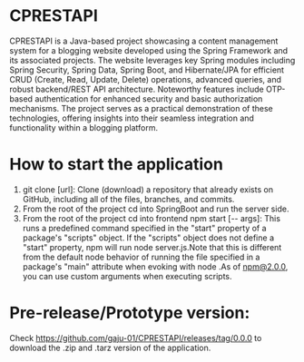# CPRESTAPI
CPRESTAPI is a Java-based project showcasing a content management system for a blogging website developed using the Spring Framework and its associated projects. The website leverages key Spring modules including Spring Security, Spring Data, Spring Boot, and Hibernate/JPA for efficient CRUD (Create, Read, Update, Delete) operations, advanced queries, and robust backend/REST API architecture. Noteworthy features include OTP-based authentication for enhanced security and basic authorization mechanisms. The project serves as a practical demonstration of these technologies, offering insights into their seamless integration and functionality within a blogging platform.

# How to start the application
1. git clone [url]: Clone (download) a repository that already exists on GitHub, including all of the files, branches, and commits.
2. From the root of the project cd into SpringBoot and run the server side.
3. From the root of the project cd into frontend npm start [-- args]: This runs a predefined command specified in the "start" property of a package's "scripts" object. If the "scripts" object does not define a "start" property, npm will run node server.js.Note that this is different from the default node behavior of running the file specified in a package's "main" attribute when evoking with node .As of npm@2.0.0, you can use custom arguments when executing scripts.

# Pre-release/Prototype version: 
Check https://github.com/gaju-01/CPRESTAPI/releases/tag/0.0.0 to download the .zip and .tarz version of the application.
